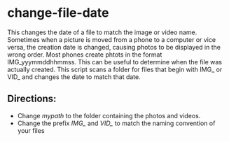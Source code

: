 # change-file-date
This changes the date of a file to match the image or video name. Sometimes when a picture is moved from a phone to a computer or vice versa, the creation date is changed, causing photos to be displayed in the wrong order. Most phones create phtots in the format IMG_yyymmddhhmmss. This can be useful to determine when the file was actually created. This script scans a folder for files that begin with IMG_ or VID_ and changes the date to match that date.

## Directions:
* Change *mypath* to the folder containing the photos and videos. 
* Change the prefix *IMG_* and *VID_* to match the naming convention of your files

